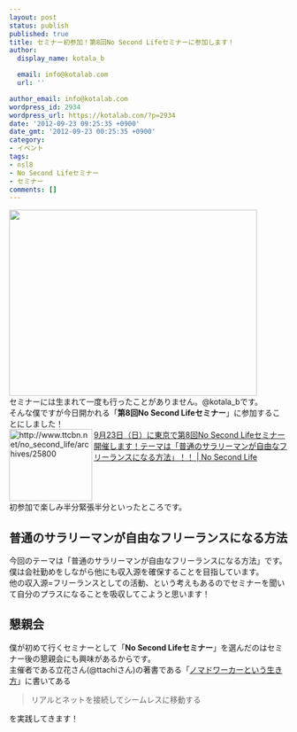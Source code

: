 ```yaml
---
layout: post
status: publish
published: true
title: セミナー初参加！第8回No Second Lifeセミナーに参加します！
author:
  display_name: kotala_b

  email: info@kotalab.com
  url: ''

author_email: info@kotalab.com
wordpress_id: 2934
wordpress_url: https://kotalab.com/?p=2934
date: '2012-09-23 09:25:35 +0900'
date_gmt: '2012-09-23 00:25:35 +0900'
category:
- イベント
tags:
- nsl8
- No Second Lifeセミナー
- セミナー
comments: []
---
```

<p><img alt="" src="https://kotalab.com/wp-content/uploads/slooProImg_20120923135232.jpg" width="448" height="336" /><br />
セミナーには生まれて一度も行ったことがありません。@kotala_bです。<br />
そんな僕ですが今日開かれる「<strong>第8回No Second Lifeセミナー</strong>」に参加することにしました！<br />
<a href="http://www.ttcbn.net/no_second_life/archives/25800" target="_blank"><img src="http://capture.heartrails.com/150x130?http://www.ttcbn.net/no_second_life/archives/25800" alt="http://www.ttcbn.net/no_second_life/archives/25800" width="150" height="130" align="left" /></a><a href="http://www.ttcbn.net/no_second_life/archives/25800" target="_blank">9月23日（日）に東京で第8回No Second Lifeセミナー 開催します！テーマは「普通のサラリーマンが自由なフリーランスになる方法」！！ | No Second Life</a><br style="clear:both;" />初参加で楽しみ半分緊張半分といったところです。<br />
<!--more--></p>
<h2>普通のサラリーマンが自由なフリーランスになる方法</h2>
<p>今回のテーマは「普通のサラリーマンが自由なフリーランスになる方法」です。<br />
僕は会社勤めをしながら他にも収入源を確保することを目指しています。<br />
他の収入源=フリーランスとしての活動、という考えもあるのでセミナーを聞いて自分のプラスになることを吸収してこようと思います！</p>
<h2>懇親会</h2>
<p>僕が初めて行くセミナーとして「<strong>No Second Lifeセミナー</strong>」を選んだのはセミナー後の懇親会にも興味があるからです。<br />
主催者である立花さん(@ttachiさん)の著書である「<a href="http://www.amazon.co.jp/exec/obidos/asin/4492044620/same-22/" rel="nofollow" name="booklink" target="_blank">ノマドワーカーという生き方</a>」に書いてある</p>
<blockquote><p>リアルとネットを接続してシームレスに移動する</p></blockquote>
<p>を実践してきます！</p>

